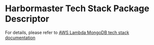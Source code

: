 # Harbormaster Tech Stack Package Descriptor

For details, please refer to [AWS Lambda MongoDB tech stack documentation](https://harbormaster.ai/aws-lambda-mongodb-tech-stack/)

